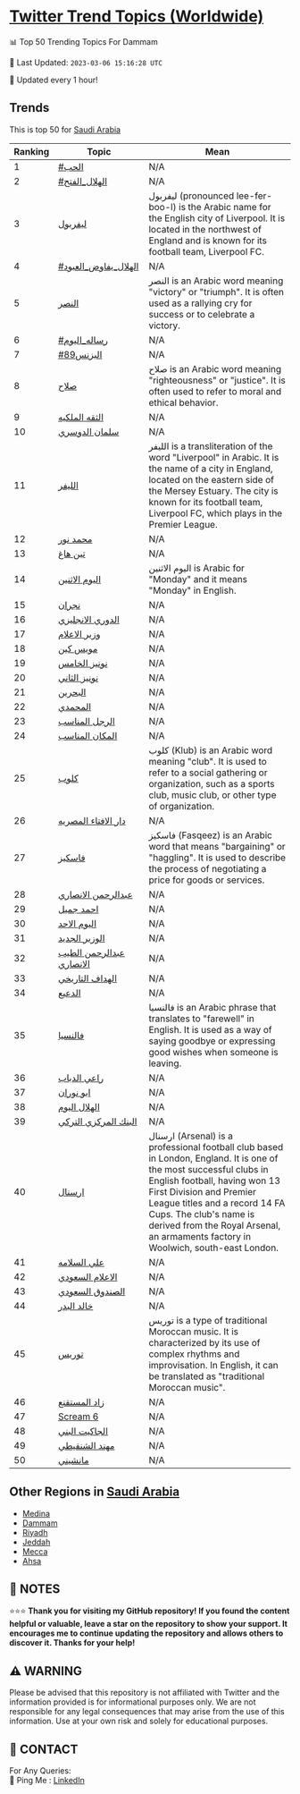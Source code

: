 [Twitter Trend Topics (Worldwide)](https://github.com/ErcinDedeoglu/Twitter-Trend-Topics)
==========


📊 Top 50 Trending Topics For Dammam

📆 Last Updated: `2023-03-06 15:16:28 UTC`

🔧 Updated every 1 hour!


## Trends

This is top 50 for [Saudi Arabia](</Saudi Arabia>)

| Ranking | Topic | Mean |
| ------- | ------------ | ------------ |
| 1 | [#الحب](http://twitter.com/search?q=%23%d8%a7%d9%84%d8%ad%d8%a8) | N/A |
| 2 | [#الهلال_الفتح](http://twitter.com/search?q=%23%d8%a7%d9%84%d9%87%d9%84%d8%a7%d9%84_%d8%a7%d9%84%d9%81%d8%aa%d8%ad) | N/A |
| 3 | [ليفربول](http://twitter.com/search?q=%d9%84%d9%8a%d9%81%d8%b1%d8%a8%d9%88%d9%84) | ليفربول (pronounced lee-fer-boo-l) is the Arabic name for the English city of Liverpool. It is located in the northwest of England and is known for its football team, Liverpool FC. |
| 4 | [#الهلال_يفاوض_العبود](http://twitter.com/search?q=%23%d8%a7%d9%84%d9%87%d9%84%d8%a7%d9%84_%d9%8a%d9%81%d8%a7%d9%88%d8%b6_%d8%a7%d9%84%d8%b9%d8%a8%d9%88%d8%af) | N/A |
| 5 | [النصر](http://twitter.com/search?q=%d8%a7%d9%84%d9%86%d8%b5%d8%b1) | النصر is an Arabic word meaning "victory" or "triumph". It is often used as a rallying cry for success or to celebrate a victory. |
| 6 | [#رساله_اليوم](http://twitter.com/search?q=%23%d8%b1%d8%b3%d8%a7%d9%84%d9%87_%d8%a7%d9%84%d9%8a%d9%88%d9%85) | N/A |
| 7 | [#البزنس89](http://twitter.com/search?q=%23%d8%a7%d9%84%d8%a8%d8%b2%d9%86%d8%b389) | N/A |
| 8 | [صلاح](http://twitter.com/search?q=%d8%b5%d9%84%d8%a7%d8%ad) | صلاح is an Arabic word meaning "righteousness" or "justice". It is often used to refer to moral and ethical behavior. |
| 9 | [الثقه الملكيه](http://twitter.com/search?q=%d8%a7%d9%84%d8%ab%d9%82%d9%87+%d8%a7%d9%84%d9%85%d9%84%d9%83%d9%8a%d9%87) | N/A |
| 10 | [سلمان الدوسري](http://twitter.com/search?q=%d8%b3%d9%84%d9%85%d8%a7%d9%86+%d8%a7%d9%84%d8%af%d9%88%d8%b3%d8%b1%d9%8a) | N/A |
| 11 | [الليفر](http://twitter.com/search?q=%d8%a7%d9%84%d9%84%d9%8a%d9%81%d8%b1) | الليفر is a transliteration of the word "Liverpool" in Arabic. It is the name of a city in England, located on the eastern side of the Mersey Estuary. The city is known for its football team, Liverpool FC, which plays in the Premier League. |
| 12 | [محمد نور](http://twitter.com/search?q=%d9%85%d8%ad%d9%85%d8%af+%d9%86%d9%88%d8%b1) | N/A |
| 13 | [تين هاغ](http://twitter.com/search?q=%d8%aa%d9%8a%d9%86+%d9%87%d8%a7%d8%ba) | N/A |
| 14 | [اليوم الاثنين](http://twitter.com/search?q=%d8%a7%d9%84%d9%8a%d9%88%d9%85+%d8%a7%d9%84%d8%a7%d8%ab%d9%86%d9%8a%d9%86) | اليوم الاثنين is Arabic for "Monday" and it means "Monday" in English. |
| 15 | [نجران](http://twitter.com/search?q=%d9%86%d8%ac%d8%b1%d8%a7%d9%86) | N/A |
| 16 | [الدوري الانجليزي](http://twitter.com/search?q=%d8%a7%d9%84%d8%af%d9%88%d8%b1%d9%8a+%d8%a7%d9%84%d8%a7%d9%86%d8%ac%d9%84%d9%8a%d8%b2%d9%8a) | N/A |
| 17 | [وزير الاعلام](http://twitter.com/search?q=%d9%88%d8%b2%d9%8a%d8%b1+%d8%a7%d9%84%d8%a7%d8%b9%d9%84%d8%a7%d9%85) | N/A |
| 18 | [مويس كين](http://twitter.com/search?q=%d9%85%d9%88%d9%8a%d8%b3+%d9%83%d9%8a%d9%86) | N/A |
| 19 | [نونيز الخامس](http://twitter.com/search?q=%d9%86%d9%88%d9%86%d9%8a%d8%b2+%d8%a7%d9%84%d8%ae%d8%a7%d9%85%d8%b3) | N/A |
| 20 | [نونيز الثاني](http://twitter.com/search?q=%d9%86%d9%88%d9%86%d9%8a%d8%b2+%d8%a7%d9%84%d8%ab%d8%a7%d9%86%d9%8a) | N/A |
| 21 | [البحرين](http://twitter.com/search?q=%d8%a7%d9%84%d8%a8%d8%ad%d8%b1%d9%8a%d9%86) | N/A |
| 22 | [المحمدي](http://twitter.com/search?q=%d8%a7%d9%84%d9%85%d8%ad%d9%85%d8%af%d9%8a) | N/A |
| 23 | [الرجل المناسب](http://twitter.com/search?q=%d8%a7%d9%84%d8%b1%d8%ac%d9%84+%d8%a7%d9%84%d9%85%d9%86%d8%a7%d8%b3%d8%a8) | N/A |
| 24 | [المكان المناسب](http://twitter.com/search?q=%d8%a7%d9%84%d9%85%d9%83%d8%a7%d9%86+%d8%a7%d9%84%d9%85%d9%86%d8%a7%d8%b3%d8%a8) | N/A |
| 25 | [كلوب](http://twitter.com/search?q=%d9%83%d9%84%d9%88%d8%a8) | كلوب (Klub) is an Arabic word meaning "club". It is used to refer to a social gathering or organization, such as a sports club, music club, or other type of organization. |
| 26 | [دار الافتاء المصريه](http://twitter.com/search?q=%d8%af%d8%a7%d8%b1+%d8%a7%d9%84%d8%a7%d9%81%d8%aa%d8%a7%d8%a1+%d8%a7%d9%84%d9%85%d8%b5%d8%b1%d9%8a%d9%87) | N/A |
| 27 | [فاسكيز](http://twitter.com/search?q=%d9%81%d8%a7%d8%b3%d9%83%d9%8a%d8%b2) | فاسكيز (Fasqeez) is an Arabic word that means "bargaining" or "haggling". It is used to describe the process of negotiating a price for goods or services. |
| 28 | [عبدالرحمن الانصاري](http://twitter.com/search?q=%d8%b9%d8%a8%d8%af%d8%a7%d9%84%d8%b1%d8%ad%d9%85%d9%86+%d8%a7%d9%84%d8%a7%d9%86%d8%b5%d8%a7%d8%b1%d9%8a) | N/A |
| 29 | [احمد جميل](http://twitter.com/search?q=%d8%a7%d8%ad%d9%85%d8%af+%d8%ac%d9%85%d9%8a%d9%84) | N/A |
| 30 | [اليوم الاحد](http://twitter.com/search?q=%d8%a7%d9%84%d9%8a%d9%88%d9%85+%d8%a7%d9%84%d8%a7%d8%ad%d8%af) | N/A |
| 31 | [الوزير الجديد](http://twitter.com/search?q=%d8%a7%d9%84%d9%88%d8%b2%d9%8a%d8%b1+%d8%a7%d9%84%d8%ac%d8%af%d9%8a%d8%af) | N/A |
| 32 | [عبدالرحمن الطيب الانصاري](http://twitter.com/search?q=%d8%b9%d8%a8%d8%af%d8%a7%d9%84%d8%b1%d8%ad%d9%85%d9%86+%d8%a7%d9%84%d8%b7%d9%8a%d8%a8+%d8%a7%d9%84%d8%a7%d9%86%d8%b5%d8%a7%d8%b1%d9%8a) | N/A |
| 33 | [الهداف التاريخي](http://twitter.com/search?q=%d8%a7%d9%84%d9%87%d8%af%d8%a7%d9%81+%d8%a7%d9%84%d8%aa%d8%a7%d8%b1%d9%8a%d8%ae%d9%8a) | N/A |
| 34 | [الدعيع](http://twitter.com/search?q=%d8%a7%d9%84%d8%af%d8%b9%d9%8a%d8%b9) | N/A |
| 35 | [فالنسيا](http://twitter.com/search?q=%d9%81%d8%a7%d9%84%d9%86%d8%b3%d9%8a%d8%a7) | فالنسيا is an Arabic phrase that translates to "farewell" in English. It is used as a way of saying goodbye or expressing good wishes when someone is leaving. |
| 36 | [راعي الدباب](http://twitter.com/search?q=%d8%b1%d8%a7%d8%b9%d9%8a+%d8%a7%d9%84%d8%af%d8%a8%d8%a7%d8%a8) | N/A |
| 37 | [ابو نوران](http://twitter.com/search?q=%d8%a7%d8%a8%d9%88+%d9%86%d9%88%d8%b1%d8%a7%d9%86) | N/A |
| 38 | [الهلال اليوم](http://twitter.com/search?q=%d8%a7%d9%84%d9%87%d9%84%d8%a7%d9%84+%d8%a7%d9%84%d9%8a%d9%88%d9%85) | N/A |
| 39 | [البنك المركزي التركي](http://twitter.com/search?q=%d8%a7%d9%84%d8%a8%d9%86%d9%83+%d8%a7%d9%84%d9%85%d8%b1%d9%83%d8%b2%d9%8a+%d8%a7%d9%84%d8%aa%d8%b1%d9%83%d9%8a) | N/A |
| 40 | [ارسنال](http://twitter.com/search?q=%d8%a7%d8%b1%d8%b3%d9%86%d8%a7%d9%84) | ارسنال (Arsenal) is a professional football club based in London, England. It is one of the most successful clubs in English football, having won 13 First Division and Premier League titles and a record 14 FA Cups. The club's name is derived from the Royal Arsenal, an armaments factory in Woolwich, south-east London. |
| 41 | [علي السلامه](http://twitter.com/search?q=%d8%b9%d9%84%d9%8a+%d8%a7%d9%84%d8%b3%d9%84%d8%a7%d9%85%d9%87) | N/A |
| 42 | [الاعلام السعودي](http://twitter.com/search?q=%d8%a7%d9%84%d8%a7%d8%b9%d9%84%d8%a7%d9%85+%d8%a7%d9%84%d8%b3%d8%b9%d9%88%d8%af%d9%8a) | N/A |
| 43 | [الصندوق السعودي](http://twitter.com/search?q=%d8%a7%d9%84%d8%b5%d9%86%d8%af%d9%88%d9%82+%d8%a7%d9%84%d8%b3%d8%b9%d9%88%d8%af%d9%8a) | N/A |
| 44 | [خالد البدر](http://twitter.com/search?q=%d8%ae%d8%a7%d9%84%d8%af+%d8%a7%d9%84%d8%a8%d8%af%d8%b1) | N/A |
| 45 | [توريس](http://twitter.com/search?q=%d8%aa%d9%88%d8%b1%d9%8a%d8%b3) | توريس is a type of traditional Moroccan music. It is characterized by its use of complex rhythms and improvisation. In English, it can be translated as "traditional Moroccan music". |
| 46 | [زاد المستقنع](http://twitter.com/search?q=%d8%b2%d8%a7%d8%af+%d8%a7%d9%84%d9%85%d8%b3%d8%aa%d9%82%d9%86%d8%b9) | N/A |
| 47 | [Scream 6](http://twitter.com/search?q=Scream+6) | N/A |
| 48 | [الجاكيت البني](http://twitter.com/search?q=%d8%a7%d9%84%d8%ac%d8%a7%d9%83%d9%8a%d8%aa+%d8%a7%d9%84%d8%a8%d9%86%d9%8a) | N/A |
| 49 | [مهند الشنقيطي](http://twitter.com/search?q=%d9%85%d9%87%d9%86%d8%af+%d8%a7%d9%84%d8%b4%d9%86%d9%82%d9%8a%d8%b7%d9%8a) | N/A |
| 50 | [مانشيني](http://twitter.com/search?q=%d9%85%d8%a7%d9%86%d8%b4%d9%8a%d9%86%d9%8a) | N/A |



## Other Regions in [Saudi Arabia](</Saudi Arabia>)

* [Medina](</Saudi Arabia/Medina.md>)
* [Dammam](</Saudi Arabia/Dammam.md>)
* [Riyadh](</Saudi Arabia/Riyadh.md>)
* [Jeddah](</Saudi Arabia/Jeddah.md>)
* [Mecca](</Saudi Arabia/Mecca.md>)
* [Ahsa](</Saudi Arabia/Ahsa.md>)



## 📝 NOTES

⭐⭐⭐ **Thank you for visiting my GitHub repository! If you found the content helpful or valuable, leave a star on the repository to show your support. It encourages me to continue updating the repository and allows others to discover it. Thanks for your help!**


## ⚠️ WARNING

Please be advised that this repository is not affiliated with Twitter and the information provided is for informational purposes only. We are not responsible for any legal consequences that may arise from the use of this information. Use at your own risk and solely for educational purposes.


## 📨 CONTACT

 For Any Queries:  
            🏓 Ping Me : [LinkedIn](https://www.linkedin.com/in/ercindedeoglu/)
